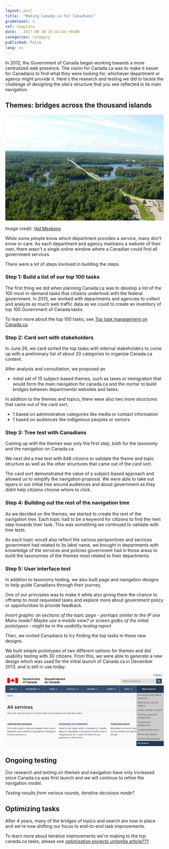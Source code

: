 ```yaml
---
layout: post
title:  "Making Canada.ca for Canadians"
gradelevel: x
ref: template
date:   2017-08-30 15:43:44 +0100
categories: category
published: false
lang: en
---
```


In 2012, the Government of Canada began working towards a more centralized web presence. The vision for Canada.ca was to make it easier for Canadians to find what they were looking for, whichever department or agency might provide it. Here's the research and testing we did to tackle the challenge of designing the site's structure that you see reflected in its main navigation.

## Themes: bridges across the thousand islands

<img class="img-responsive" alt="Bridge across the Thousand Islands" src="/images/thousand-islands-bridge_600x400.jpg">

Image credit: /[Ad Meskens](https://commons.wikimedia.org/wiki/User:Ad_Meskens)

While some people know which department provides a service, many don’t know or care. As each department and agency maintains a website of their own, there wasn't a single online window where a Canadian could find all government services. 
 
There were a lot of steps involved in building the steps.

### Step 1: Build a list of our top 100 tasks

The first thing we did when planning Canada.ca was to develop a list of the 100 most in-demand tasks that citizens undertook with the federal government. In 2013, we worked with departments and agencies to collect and analyze as much web traffic data as we could to create an inventory of top 100 Government of Canada tasks.

To learn more about the top 100 tasks, see [Top task management on Canada.ca]().

### Step 2: Card sort with stakeholders

In June 26, we card sorted the top tasks with internal stakeholders to come up with a preliminary list of about 20 categories to organize Canada.ca content. 

After analysis and consultation, we proposed an 
- initial set of 15 subject-based themes, such as taxes or immigration that would form the main navigation for canada.ca and the mortar to build bridges between departmental websites and tasks.

In addition to the themes and topics, there were also two more structures that came out of the card sort,
- 1 based on administrative categories like media or contact information
- 1 based on audiences like indigenous peoples or seniors

### Step 3: Tree test with Canadians

Coming up with the themes was only the first step, both for the taxonomy and the navigation on Canada.ca.

We next did a tree test with 848 citizens to validate the theme and topic structure as well as the other structures that came out of the card sort. 

The card sort demonstrated the value of a subject-based approach and allowed us to simplify the navigation proposal. We were able to take out layers in our initial tree around audiences and about government as they didnt help citizens choose where to click.

### Step 4: Building out the rest of the navigation tree

As we decided on the themes, we started to create the rest of the navigation tree. Each topic had to be a keyword for citizens to find the next step towards their task. This was something we continued to validate with tree tests.

As each topic would also reflect the various perspectives and services government had related to its label name, we brought in departments with knowledge of the services and policies government had in those areas to build the taxonomies of the themes most related to their departments.

### Step 5: User interface test

In addition to taxonomy testing, we also built page and navigation designs to help guide Canadians through their journey.

One of our principles was to make it while also giving them the chance to offramp to most requested tasks and explore more about government policy or opportunities to provide feedback.

*Insert graphic on sections of the topic page - perhaps similar to the IP one Manu made? Maybe use a mobile view?*
*or screen grabs of the initial prototypes - might be in the usability testing report*

Then, we invited Canadians to try finding the top tasks in these new designs. 

We built simple prototypes of two different options for themes and did usability testing with 30 citizens. From this, we were able to generate a new design which was used for the initial launch of Canada.ca in December 2013, and is still in use today.

<img class="img-responsive" alt="Themes on canada.ca" src="/images/themes_1000x457.jpg">

## Ongoing testing

Our research and testing on themes and navigation have only increased since Canada.ca was first launch and we will continue to refine the navigation model.

*Testing results from various rounds, iterative decisions made?*

<!-- moved all the search stuff out, should be a separate article on search -->

## Optimizing tasks

After 4 years, many of the bridges of topics and search are now in place and we're now shifting our focus to end-to-end task improvements.

To learn more about iterative improvements we're making to the top canada.ca tasks, please see [optimization projects umbrella article???]().
